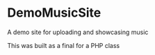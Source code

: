 # DemoMusicSite
A demo site for uploading and showcasing music

This was built as a final for a PHP class
